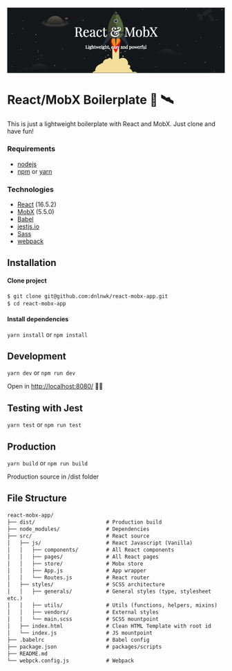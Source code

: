 ![repo-banner](https://raw.githubusercontent.com/dnlnwk/react-mobx-app/master/src/images/react-mobx-repo-image.png)

# React/MobX Boilerplate 🚀 🛰

This is just a lightweight boilerplate with React and MobX. Just clone and have fun!

### Requirements

- [nodejs](https://nodejs.org/en/)
- [npm](https://www.npmjs.com/) or [yarn](https://yarnpkg.com/)

### Technologies
- [React](https://reactjs.org/) (16.5.2)
- [MobX](https://mobx.js.org/) (5.5.0)
- [Babel](https://babeljs.io/)
- [jestjs.io](https://jestjs.io/)
- [Sass](https://sass-lang.com/)
- [webpack](https://webpack.js.org/)

## Installation

#### Clone project

```bash
$ git clone git@github.com:dnlnwk/react-mobx-app.git
$ cd react-mobx-app
```

#### Install dependencies

`yarn install` or `npm install`

## Development

`yarn dev` or `npm run dev`

Open in [http://localhost:8080/](http://localhost:8080/) 👨‍💻

## Testing with Jest

`yarn test` or `npm run test`

## Production

`yarn build` or `npm run build`

Production source in /dist folder


## File Structure

```
react-mobx-app/
├── dist/                       # Production build
├── node_modules/               # Dependencies
├── src/                        # React source
│   ├── js/                     # React Javascript (Vanilla)
│   │   ├── components/         # All React components
│   │   ├── pages/              # All React pages
│   │   ├── store/              # Mobx store
│   │   ├── App.js              # App wrapper
│   │   └── Routes.js           # React router
│   ├── styles/                 # SCSS architecture
│   │   ├── generals/           # General styles (type, stylesheet etc.)
│   │   ├── utils/              # Utils (functions, helpers, mixins)
│   │   ├── vendors/            # External styles 
│   │   └── main.scss           # SCSS mountpoint
│   ├── index.html              # Clean HTML Template with root id
│   └── index.js                # JS mountpoint
├── .babelrc                    # Babel config
├── package.json                # packages/scripts
├── README.md
└── webpck.config.js            # Webpack
```
